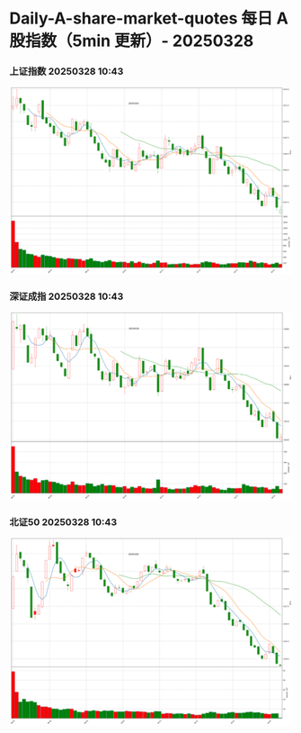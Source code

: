 
# Daily-A-share-market-quotes 每日 A 股指数（5min 更新）- 20250328

### 上证指数 20250328 10:43
![](./fig/2025/3/20250328-sh000001.png)

### 深证成指 20250328 10:43
![](./fig/2025/3/20250328-sz399001.png)

### 北证50 20250328 10:43
![](./fig/2025/3/20250328-bj899050.png)
